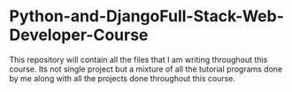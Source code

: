 # Python-and-DjangoFull-Stack-Web-Developer-Course
This repository will contain all the files that I am writing throughout this course. Its not single project but a mixture of all the tutorial programs done by me along with all the projects done throughout this course.
